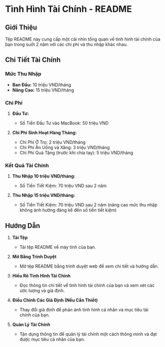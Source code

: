 # Tình Hình Tài Chính - README

## Giới Thiệu

Tệp README này cung cấp một cái nhìn tổng quan về tình hình tài chính của bạn trong suốt 2 năm với các chi phí và thu nhập khác nhau.

## Chi Tiết Tài Chính

### Mức Thu Nhập

- **Ban Đầu:** 10 triệu VND/tháng
- **Nâng Cao:** 15 triệu VND/tháng

### Chi Phí

1. **Đầu Tư:**
   - Số Tiền Đầu Tư vào MacBook: 50 triệu VND

2. **Chi Phí Sinh Hoạt Hàng Tháng:**
   - Chi Phí Ở Trọ: 2 triệu VND/tháng
   - Chi Phí Ăn Uống và Xăng: 3 triệu VND/tháng
   - Chi Phí Quà Tặng (trước khi chia tay): 5 triệu VND/tháng

### Kết Quả Tài Chính

1. **Thu Nhập 10 triệu VND/tháng:**
   - Số Tiền Tiết Kiệm: 70 triệu VND sau 2 năm

2. **Thu Nhập 15 triệu VND/tháng:**
   - Số Tiền Tiết Kiệm: 70 triệu VND sau 2 năm (nâng cao mức thu nhập không ảnh hưởng đáng kể đến số tiền tiết kiệm)

## Hướng Dẫn

1. **Tải Tệp**
   - Tải tệp README về máy tính của bạn.

2. **Mở Bằng Trình Duyệt**
   - Mở tệp README bằng trình duyệt web để xem chi tiết và hướng dẫn.

3. **Hiểu Rõ Tình Hình Tài Chính**
   - Đọc thông tin chi tiết về tình hình tài chính của bạn và xem xét các ước lượng và giả định.

4. **Điều Chỉnh Các Giả Định (Nếu Cần Thiết)**
   - Thay đổi giả định để phản ánh tình hình cá nhân và mục tiêu tài chính của bạn.

5. **Quản Lý Tài Chính**
   - Tận dụng thông tin để quản lý tài chính một cách thông minh và đạt được mục tiêu cá nhân của bạn.


